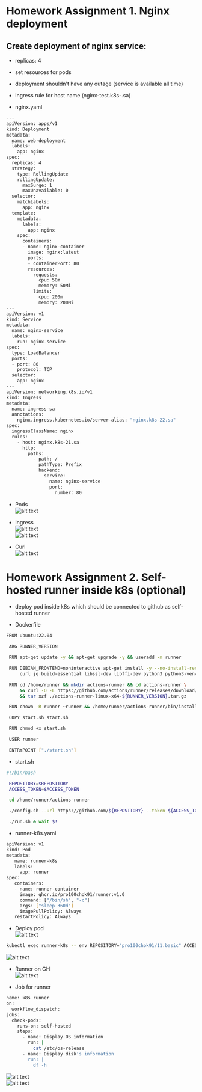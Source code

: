 # Homework Assignment 1. Nginx deployment

## Create deployment of nginx service:
  * replicas: 4
  * set resources for pods
  * deployment shouldn't have any outage (service is available all time)
  * ingress rule for host name (nginx-test.k8s-<NUMBER>.sa)
  
  * nginx.yaml
```bash
---
apiVersion: apps/v1
kind: Deployment
metadata:
  name: web-deployment
  labels:
    app: nginx
spec:
  replicas: 4
  strategy:
    type: RollingUpdate
    rollingUpdate:
      maxSurge: 1
      maxUnavailable: 0
  selector:
    matchLabels:
      app: nginx
  template:
    metadata:
      labels:
        app: nginx
    spec:
      containers:
      - name: nginx-container
        image: nginx:latest
        ports:
        - containerPort: 80
        resources:
          requests:
            cpu: 50m
            memory: 50Mi
          limits:
            cpu: 200m
            memory: 200Mi
---
apiVersion: v1
kind: Service
metadata:
  name: nginx-service
  labels:
    run: nginx-service
spec:
  type: LoadBalancer
  ports:
  - port: 80
    protocol: TCP
  selector:
    app: nginx
---
apiVersion: networking.k8s.io/v1
kind: Ingress
metadata:
  name: ingress-sa
  annotations:
    nginx.ingress.kubernetes.io/server-alias: "nginx.k8s-22.sa"
spec:
  ingressClassName: nginx
  rules:
    - host: nginx.k8s-21.sa
      http:
        paths:
          - path: /
            pathType: Prefix
            backend:
              service:
                name: nginx-service
                port:
                  number: 80
```
  * Pods  
![alt text](https://github.com/Pro100chok91/sa.it-academy.by/blob/md-sa2-29-24/Kirill_Fadeev/11.Kubernetes.Basic.Objects/img/1.jpg)  

  * Ingress  
![alt text](https://github.com/Pro100chok91/sa.it-academy.by/blob/md-sa2-29-24/Kirill_Fadeev/11.Kubernetes.Basic.Objects/img/2.jpg)  
![alt text](https://github.com/Pro100chok91/sa.it-academy.by/blob/md-sa2-29-24/Kirill_Fadeev/11.Kubernetes.Basic.Objects/img/3.jpg)  

  * Curl  
![alt text](https://github.com/Pro100chok91/sa.it-academy.by/blob/md-sa2-29-24/Kirill_Fadeev/11.Kubernetes.Basic.Objects/img/4.jpg)  

# Homework Assignment 2. Self-hosted runner inside k8s (optional)
  * deploy pod inside k8s which should be connected to github as self-hosted runner  

  * Dockerfile
```bash
FROM ubuntu:22.04

 ARG RUNNER_VERSION

 RUN apt-get update -y && apt-get upgrade -y && useradd -m runner

 RUN DEBIAN_FRONTEND=noninteractive apt-get install -y --no-install-recommends \
     curl jq build-essential libssl-dev libffi-dev python3 python3-venv python3-dev

 RUN cd /home/runner && mkdir actions-runner && cd actions-runner \
     && curl -O -L https://github.com/actions/runner/releases/download/v${RUNNER_VERSION}/actions-runner-linux-x64-${RUNNER_VERSION}.tar.gz \
     && tar xzf ./actions-runner-linux-x64-${RUNNER_VERSION}.tar.gz

 RUN chown -R runner ~runner && /home/runner/actions-runner/bin/installdependencies.sh

 COPY start.sh start.sh

 RUN chmod +x start.sh

 USER runner

 ENTRYPOINT ["./start.sh"]
```

  * start.sh
```bash
#!/bin/bash

 REPOSITORY=$REPOSITORY
 ACCESS_TOKEN=$ACCESS_TOKEN

 cd /home/runner/actions-runner

 ./config.sh --url https://github.com/${REPOSITORY} --token ${ACCESS_TOKEN}

 ./run.sh & wait $!
```
  * runner-k8s.yaml
```bash
apiVersion: v1
kind: Pod
metadata:
   name: runner-k8s
   labels:
     app: runner
spec:
   containers:
   - name: runner-container
     image: ghcr.io/pro100chok91/runner:v1.0
     command: ["/bin/sh", "-c"]
     args: ["sleep 360d"]
     imagePullPolicy: Always
   restartPolicy: Always
```
  * Deploy pod  
![alt text](https://github.com/Pro100chok91/sa.it-academy.by/blob/md-sa2-29-24/Kirill_Fadeev/11.Kubernetes.Basic.Objects/img/6.jpg)  

```bash
kubectl exec runner-k8s -- env REPOSITORY="pro100chok91/11.basic" ACCESS_TOKEN=XXXXXXXXXXXXXXXXXX /bin/bash -c "./start.sh"
```

![alt text](https://github.com/Pro100chok91/sa.it-academy.by/blob/md-sa2-29-24/Kirill_Fadeev/11.Kubernetes.Basic.Objects/img/5.jpg)  

  * Runner on GH  
![alt text](https://github.com/Pro100chok91/sa.it-academy.by/blob/md-sa2-29-24/Kirill_Fadeev/11.Kubernetes.Basic.Objects/img/7.jpg)  

  * Job for runner  
```bash
name: k8s runner
on:
  workflow_dispatch:
jobs:
  check-pods:
    runs-on: self-hosted
    steps:
      - name: Display OS information
        run: |
          cat /etc/os-release
      - name: Display disk's information
        run: |
          df -h
```
![alt text](https://github.com/Pro100chok91/sa.it-academy.by/blob/md-sa2-29-24/Kirill_Fadeev/11.Kubernetes.Basic.Objects/img/8.jpg)  
![alt text](https://github.com/Pro100chok91/sa.it-academy.by/blob/md-sa2-29-24/Kirill_Fadeev/11.Kubernetes.Basic.Objects/img/9.jpg)  
